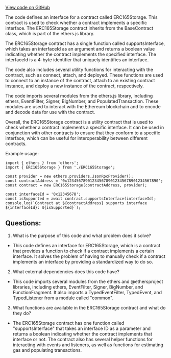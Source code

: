 [View code on GitHub](zoo-labs/zoo/blob/master/contracts/types/ERC165Storage.d.ts)

The code defines an interface for a contract called ERC165Storage. This contract is used to check whether a contract implements a specific interface. The ERC165Storage contract inherits from the BaseContract class, which is part of the ethers.js library. 

The ERC165Storage contract has a single function called supportsInterface, which takes an interfaceId as an argument and returns a boolean value indicating whether the contract implements the specified interface. The interfaceId is a 4-byte identifier that uniquely identifies an interface. 

The code also includes several utility functions for interacting with the contract, such as connect, attach, and deployed. These functions are used to connect to an instance of the contract, attach to an existing contract instance, and deploy a new instance of the contract, respectively. 

The code imports several modules from the ethers.js library, including ethers, EventFilter, Signer, BigNumber, and PopulatedTransaction. These modules are used to interact with the Ethereum blockchain and to encode and decode data for use with the contract. 

Overall, the ERC165Storage contract is a utility contract that is used to check whether a contract implements a specific interface. It can be used in conjunction with other contracts to ensure that they conform to a specific interface, which can be useful for interoperability between different contracts. 

Example usage:

```
import { ethers } from 'ethers';
import { ERC165Storage } from './ERC165Storage';

const provider = new ethers.providers.JsonRpcProvider();
const contractAddress = '0x1234567890123456789012345678901234567890';
const contract = new ERC165Storage(contractAddress, provider);

const interfaceId = '0x12345678';
const isSupported = await contract.supportsInterface(interfaceId);
console.log(`Contract at ${contractAddress} supports interface ${interfaceId}: ${isSupported}`);
```
## Questions: 
 1. What is the purpose of this code and what problem does it solve?
- This code defines an interface for ERC165Storage, which is a contract that provides a function to check if a contract implements a certain interface. It solves the problem of having to manually check if a contract implements an interface by providing a standardized way to do so.

2. What external dependencies does this code have?
- This code imports several modules from the ethers and @ethersproject libraries, including ethers, EventFilter, Signer, BigNumber, and FunctionFragment. It also imports a TypedEventFilter, TypedEvent, and TypedListener from a module called "common".

3. What functions are available in the ERC165Storage contract and what do they do?
- The ERC165Storage contract has one function called "supportsInterface" that takes an interface ID as a parameter and returns a boolean indicating whether the contract implements that interface or not. The contract also has several helper functions for interacting with events and listeners, as well as functions for estimating gas and populating transactions.